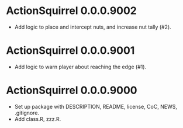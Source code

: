 # ActionSquirrel 0.0.0.9002

* Add logic to place and intercept nuts, and increase nut tally (#2).

# ActionSquirrel 0.0.0.9001

* Add logic to warn player about reaching the edge (#1).

# ActionSquirrel 0.0.0.9000

* Set up package with DESCRIPTION, README, license, CoC, NEWS, .gitignore.
* Add class.R, zzz.R.
